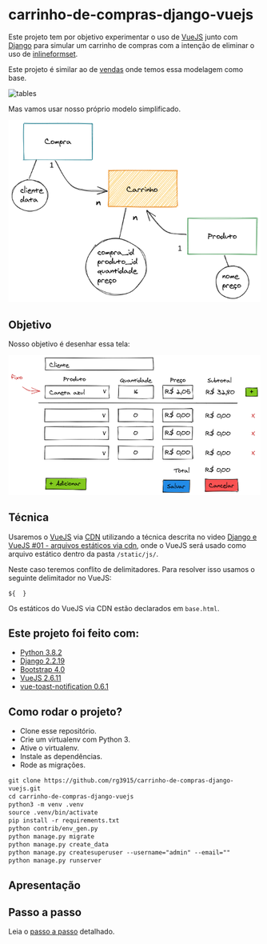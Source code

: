 # carrinho-de-compras-django-vuejs

Este projeto tem por objetivo experimentar o uso de [VueJS](https://vuejs.org/) junto com [Django](https://www.djangoproject.com/) para simular um carrinho de compras com a intenção de eliminar o uso de [inlineformset](https://docs.djangoproject.com/en/3.1/ref/forms/models/#inlineformset-factory).

Este projeto é similar ao de [vendas](https://github.com/rg3915/vendas) onde temos essa modelagem como base.

![tables](https://raw.githubusercontent.com/rg3915/vendas/master/modelling/tables.jpg)

Mas vamos usar nosso próprio modelo simplificado.

![tabelas](tabelas.png)

## Objetivo

Nosso objetivo é desenhar essa tela:

![mockup](mockup.png)

## Técnica

Usaremos o [VueJS](https://vuejs.org/) via [CDN](https://cdn.jsdelivr.net/npm/vue/dist/vue.js) utilizando a técnica descrita no video [Django e VueJS #01 - arquivos estáticos via cdn](https://www.youtube.com/watch?v=KOMER5MhBlY), onde o VueJS será usado como arquivo estático dentro da pasta `/static/js/`.

Neste caso teremos conflito de delimitadores. Para resolver isso usamos o seguinte delimitador no VueJS:

```
${  }
```

Os estáticos do VueJS via CDN estão declarados em `base.html`.


## Este projeto foi feito com:

* [Python 3.8.2](https://www.python.org/)
* [Django 2.2.19](https://www.djangoproject.com/)
* [Bootstrap 4.0](https://getbootstrap.com/)
* [VueJS 2.6.11](https://vuejs.org/)
* [vue-toast-notification 0.6.1](https://github.com/ankurk91/vue-toast-notification)

## Como rodar o projeto?

* Clone esse repositório.
* Crie um virtualenv com Python 3.
* Ative o virtualenv.
* Instale as dependências.
* Rode as migrações.

```
git clone https://github.com/rg3915/carrinho-de-compras-django-vuejs.git
cd carrinho-de-compras-django-vuejs
python3 -m venv .venv
source .venv/bin/activate
pip install -r requirements.txt
python contrib/env_gen.py
python manage.py migrate
python manage.py create_data
python manage.py createsuperuser --username="admin" --email=""
python manage.py runserver
```


## Apresentação




## Passo a passo

Leia o [passo a passo](passo-a-passo.md) detalhado.
